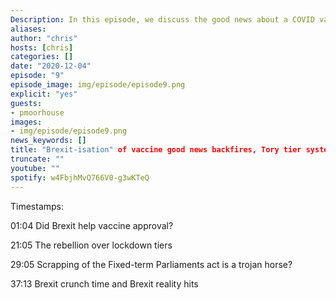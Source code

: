 ```yaml
---
Description: In this episode, we discuss the good news about a COVID vaccine, the claim that Brexit sped-up the approval process, the Conservative rebellion against lockdown tiers, the scrapping of the Fixed-term Parliaments Act, the looming deadline for Brexit talks - and the obsession with fishing over other industry - and the reality of Brexit hits people with holiday homes in the E.U.
aliases:
author: "chris"
hosts: [chris]
categories: []
date: "2020-12-04"
episode: "9"
episode_image: img/episode/episode9.png
explicit: "yes"
guests:
- pmoorhouse
images:
- img/episode/episode9.png
news_keywords: []
title: "Brexit-isation" of vaccine good news backfires, Tory tier system rebellion, scrapping of FTP Act, Brexit deadline looms.
truncate: ""
youtube: ""
spotify: w4FbjhMvQ766V0-g3wKTeQ
---
```



Timestamps:

01:04 Did Brexit help vaccine approval?

21:05 The rebellion over lockdown tiers

29:05 Scrapping of the Fixed-term Parliaments act is a trojan horse?

37:13 Brexit crunch time and Brexit reality hits